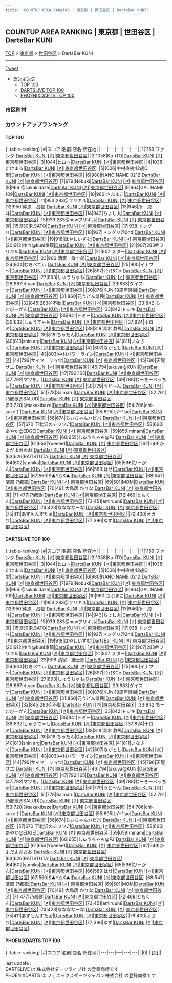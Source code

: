 ```yaml
---
title: 'COUNTUP AREA RANKING | 東京都 | 世田谷区 | DartsBar KUNI'
---
```

## COUNTUP AREA RANKING | 東京都 | 世田谷区 | DartsBar KUNI

[TOP](/darts/rank/) > [東京都](/darts/rank/東京都/) > [世田谷区](/darts/rank/東京都/世田谷区/) > DartsBar KUNI

___

<a href="https://twitter.com/share?ref_src=twsrc%5Etfw" data-text="COUNTUP AREA RANKING | 東京都世田谷区DartsBar KUNI" class="twitter-share-button" data-hashtags="DARTSLIVE,PHOENIXDARTS,darts,ダーツ" data-show-count="false">Tweet</a>

* [ランキング](#カウントアップランキング)
    * [TOP 100](#top-100)
    * [DARTSLIVE TOP 100](#dartslive-top-100)
    * [PHOENIXDARTS TOP 100](#phoenixdarts-top-100)

### 市区町村

<ul>

</ul>

### カウントアップランキング

#### TOP 100



{:.table-ranking}
|#|スコア|名前|店名|所在地|
|---|---|---|---|---|
|1|1159|<span class="rank-name-dl">ファンタ</span>|<a href="/darts/rank/shops/331a62bca33e00c2790ab824ce8730e5.html">DartsBar KUNI</a> <a href="https://search.dartslive.com/jp/shop/331a62bca33e00c2790ab824ce8730e5">[↗]</a>|<a href="/darts/rank/東京都/世田谷区">東京都世田谷区</a>|
|2|1058|<span class="rank-name-dl">Ka-iTO</span>|<a href="/darts/rank/shops/331a62bca33e00c2790ab824ce8730e5.html">DartsBar KUNI</a> <a href="https://search.dartslive.com/jp/shop/331a62bca33e00c2790ab824ce8730e5">[↗]</a>|<a href="/darts/rank/東京都/世田谷区">東京都世田谷区</a>|
|3|1044|<span class="rank-name-dl">ヒロト</span>|<a href="/darts/rank/shops/331a62bca33e00c2790ab824ce8730e5.html">DartsBar KUNI</a> <a href="https://search.dartslive.com/jp/shop/331a62bca33e00c2790ab824ce8730e5">[↗]</a>|<a href="/darts/rank/東京都/世田谷区">東京都世田谷区</a>|
|4|1038|<span class="rank-name-dl">たけまる</span>|<a href="/darts/rank/shops/331a62bca33e00c2790ab824ce8730e5.html">DartsBar KUNI</a> <a href="https://search.dartslive.com/jp/shop/331a62bca33e00c2790ab824ce8730e5">[↗]</a>|<a href="/darts/rank/東京都/世田谷区">東京都世田谷区</a>|
|5|1006|<span class="rank-name-dl">中村直樹42歳O型</span>|<a href="/darts/rank/shops/331a62bca33e00c2790ab824ce8730e5.html">DartsBar KUNI</a> <a href="https://search.dartslive.com/jp/shop/331a62bca33e00c2790ab824ce8730e5">[↗]</a>|<a href="/darts/rank/東京都/世田谷区">東京都世田谷区</a>|
|6|980|<span class="rank-name-dl">NANO NAME 0212</span>|<a href="/darts/rank/shops/331a62bca33e00c2790ab824ce8730e5.html">DartsBar KUNI</a> <a href="https://search.dartslive.com/jp/shop/331a62bca33e00c2790ab824ce8730e5">[↗]</a>|<a href="/darts/rank/東京都/世田谷区">東京都世田谷区</a>|
|7|979|<span class="rank-name-dl">Nobuki</span>|<a href="/darts/rank/shops/331a62bca33e00c2790ab824ce8730e5.html">DartsBar KUNI</a> <a href="https://search.dartslive.com/jp/shop/331a62bca33e00c2790ab824ce8730e5">[↗]</a>|<a href="/darts/rank/東京都/世田谷区">東京都世田谷区</a>|
|8|966|<span class="rank-name-dl">@sakakidaze</span>|<a href="/darts/rank/shops/331a62bca33e00c2790ab824ce8730e5.html">DartsBar KUNI</a> <a href="https://search.dartslive.com/jp/shop/331a62bca33e00c2790ab824ce8730e5">[↗]</a>|<a href="/darts/rank/東京都/世田谷区">東京都世田谷区</a>|
|9|964|<span class="rank-name-dl">GAL NAME 109</span>|<a href="/darts/rank/shops/331a62bca33e00c2790ab824ce8730e5.html">DartsBar KUNI</a> <a href="https://search.dartslive.com/jp/shop/331a62bca33e00c2790ab824ce8730e5">[↗]</a>|<a href="/darts/rank/東京都/世田谷区">東京都世田谷区</a>|
|10|960|<span class="rank-name-dl">さぶまこ</span>|<a href="/darts/rank/shops/331a62bca33e00c2790ab824ce8730e5.html">DartsBar KUNI</a> <a href="https://search.dartslive.com/jp/shop/331a62bca33e00c2790ab824ce8730e5">[↗]</a>|<a href="/darts/rank/東京都/世田谷区">東京都世田谷区</a>|
|11|953|<span class="rank-name-dl">283＠フリキル</span>|<a href="/darts/rank/shops/331a62bca33e00c2790ab824ce8730e5.html">DartsBar KUNI</a> <a href="https://search.dartslive.com/jp/shop/331a62bca33e00c2790ab824ce8730e5">[↗]</a>|<a href="/darts/rank/東京都/世田谷区">東京都世田谷区</a>|
|12|950|<span class="rank-name-dl">仲原　昌福</span>|<a href="/darts/rank/shops/331a62bca33e00c2790ab824ce8730e5.html">DartsBar KUNI</a> <a href="https://search.dartslive.com/jp/shop/331a62bca33e00c2790ab824ce8730e5">[↗]</a>|<a href="/darts/rank/東京都/世田谷区">東京都世田谷区</a>|
|13|946|<span class="rank-name-dl">所　海斗</span>|<a href="/darts/rank/shops/331a62bca33e00c2790ab824ce8730e5.html">DartsBar KUNI</a> <a href="https://search.dartslive.com/jp/shop/331a62bca33e00c2790ab824ce8730e5">[↗]</a>|<a href="/darts/rank/東京都/世田谷区">東京都世田谷区</a>|
|14|943|<span class="rank-name-dl">ちょし丸</span>|<a href="/darts/rank/shops/331a62bca33e00c2790ab824ce8730e5.html">DartsBar KUNI</a> <a href="https://search.dartslive.com/jp/shop/331a62bca33e00c2790ab824ce8730e5">[↗]</a>|<a href="/darts/rank/東京都/世田谷区">東京都世田谷区</a>|
|15|939|<span class="rank-name-dl">283@newフリキル</span>|<a href="/darts/rank/shops/331a62bca33e00c2790ab824ce8730e5.html">DartsBar KUNI</a> <a href="https://search.dartslive.com/jp/shop/331a62bca33e00c2790ab824ce8730e5">[↗]</a>|<a href="/darts/rank/東京都/世田谷区">東京都世田谷区</a>|
|15|939|<span class="rank-name-dl">R.SATO</span>|<a href="/darts/rank/shops/331a62bca33e00c2790ab824ce8730e5.html">DartsBar KUNI</a> <a href="https://search.dartslive.com/jp/shop/331a62bca33e00c2790ab824ce8730e5">[↗]</a>|<a href="/darts/rank/東京都/世田谷区">東京都世田谷区</a>|
|17|938|<span class="rank-name-dl">ドングリ</span>|<a href="/darts/rank/shops/331a62bca33e00c2790ab824ce8730e5.html">DartsBar KUNI</a> <a href="https://search.dartslive.com/jp/shop/331a62bca33e00c2790ab824ce8730e5">[↗]</a>|<a href="/darts/rank/東京都/世田谷区">東京都世田谷区</a>|
|18|927|<span class="rank-name-dl">ドングリ@2nd</span>|<a href="/darts/rank/shops/331a62bca33e00c2790ab824ce8730e5.html">DartsBar KUNI</a> <a href="https://search.dartslive.com/jp/shop/331a62bca33e00c2790ab824ce8730e5">[↗]</a>|<a href="/darts/rank/東京都/世田谷区">東京都世田谷区</a>|
|19|918|<span class="rank-name-dl">はやしいずむ</span>|<a href="/darts/rank/shops/331a62bca33e00c2790ab824ce8730e5.html">DartsBar KUNI</a> <a href="https://search.dartslive.com/jp/shop/331a62bca33e00c2790ab824ce8730e5">[↗]</a>|<a href="/darts/rank/東京都/世田谷区">東京都世田谷区</a>|
|20|912|<span class="rank-name-dl">ゆう@kuni重鎮</span>|<a href="/darts/rank/shops/331a62bca33e00c2790ab824ce8730e5.html">DartsBar KUNI</a> <a href="https://search.dartslive.com/jp/shop/331a62bca33e00c2790ab824ce8730e5">[↗]</a>|<a href="/darts/rank/東京都/世田谷区">東京都世田谷区</a>|
|21|907|<span class="rank-name-dl">283@フリキル</span>|<a href="/darts/rank/shops/331a62bca33e00c2790ab824ce8730e5.html">DartsBar KUNI</a> <a href="https://search.dartslive.com/jp/shop/331a62bca33e00c2790ab824ce8730e5">[↗]</a>|<a href="/darts/rank/東京都/世田谷区">東京都世田谷区</a>|
|21|907|<span class="rank-name-dl">スター</span>|<a href="/darts/rank/shops/331a62bca33e00c2790ab824ce8730e5.html">DartsBar KUNI</a> <a href="https://search.dartslive.com/jp/shop/331a62bca33e00c2790ab824ce8730e5">[↗]</a>|<a href="/darts/rank/東京都/世田谷区">東京都世田谷区</a>|
|23|906|<span class="rank-name-dl">清家　謙士郎</span>|<a href="/darts/rank/shops/331a62bca33e00c2790ab824ce8730e5.html">DartsBar KUNI</a> <a href="https://search.dartslive.com/jp/shop/331a62bca33e00c2790ab824ce8730e5">[↗]</a>|<a href="/darts/rank/東京都/世田谷区">東京都世田谷区</a>|
|24|904|<span class="rank-name-dl">むきべてぃ</span>|<a href="/darts/rank/shops/331a62bca33e00c2790ab824ce8730e5.html">DartsBar KUNI</a> <a href="https://search.dartslive.com/jp/shop/331a62bca33e00c2790ab824ce8730e5">[↗]</a>|<a href="/darts/rank/東京都/世田谷区">東京都世田谷区</a>|
|25|900|<span class="rank-name-dl">イナプ～</span>|<a href="/darts/rank/shops/331a62bca33e00c2790ab824ce8730e5.html">DartsBar KUNI</a> <a href="https://search.dartslive.com/jp/shop/331a62bca33e00c2790ab824ce8730e5">[↗]</a>|<a href="/darts/rank/東京都/世田谷区">東京都世田谷区</a>|
|26|897|<span class="rank-name-dl">ｼｼｬﾓ&amp;Co</span>|<a href="/darts/rank/shops/331a62bca33e00c2790ab824ce8730e5.html">DartsBar KUNI</a> <a href="https://search.dartslive.com/jp/shop/331a62bca33e00c2790ab824ce8730e5">[↗]</a>|<a href="/darts/rank/東京都/世田谷区">東京都世田谷区</a>|
|27|893|<span class="rank-name-dl">しゅうちゃも</span>|<a href="/darts/rank/shops/331a62bca33e00c2790ab824ce8730e5.html">DartsBar KUNI</a> <a href="https://search.dartslive.com/jp/shop/331a62bca33e00c2790ab824ce8730e5">[↗]</a>|<a href="/darts/rank/東京都/世田谷区">東京都世田谷区</a>|
|28|887|<span class="rank-name-dl">dtyan</span>|<a href="/darts/rank/shops/331a62bca33e00c2790ab824ce8730e5.html">DartsBar KUNI</a> <a href="https://search.dartslive.com/jp/shop/331a62bca33e00c2790ab824ce8730e5">[↗]</a>|<a href="/darts/rank/東京都/世田谷区">東京都世田谷区</a>|
|29|883|<span class="rank-name-dl">ダイスケ</span>|<a href="/darts/rank/shops/331a62bca33e00c2790ab824ce8730e5.html">DartsBar KUNI</a> <a href="https://search.dartslive.com/jp/shop/331a62bca33e00c2790ab824ce8730e5">[↗]</a>|<a href="/darts/rank/東京都/世田谷区">東京都世田谷区</a>|
|30|876|<span class="rank-name-dl">KUNI19周年感謝</span>|<a href="/darts/rank/shops/331a62bca33e00c2790ab824ce8730e5.html">DartsBar KUNI</a> <a href="https://search.dartslive.com/jp/shop/331a62bca33e00c2790ab824ce8730e5">[↗]</a>|<a href="/darts/rank/東京都/世田谷区">東京都世田谷区</a>|
|31|860|<span class="rank-name-dl">元うどん県民</span>|<a href="/darts/rank/shops/331a62bca33e00c2790ab824ce8730e5.html">DartsBar KUNI</a> <a href="https://search.dartslive.com/jp/shop/331a62bca33e00c2790ab824ce8730e5">[↗]</a>|<a href="/darts/rank/東京都/世田谷区">東京都世田谷区</a>|
|32|845|<span class="rank-name-dl">283＠不動</span>|<a href="/darts/rank/shops/331a62bca33e00c2790ab824ce8730e5.html">DartsBar KUNI</a> <a href="https://search.dartslive.com/jp/shop/331a62bca33e00c2790ab824ce8730e5">[↗]</a>|<a href="/darts/rank/東京都/世田谷区">東京都世田谷区</a>|
|33|842|<span class="rank-name-dl">ちーむびーがん</span>|<a href="/darts/rank/shops/331a62bca33e00c2790ab824ce8730e5.html">DartsBar KUNI</a> <a href="https://search.dartslive.com/jp/shop/331a62bca33e00c2790ab824ce8730e5">[↗]</a>|<a href="/darts/rank/東京都/世田谷区">東京都世田谷区</a>|
|33|842|<span class="rank-name-dl">トシキ</span>|<a href="/darts/rank/shops/331a62bca33e00c2790ab824ce8730e5.html">DartsBar KUNI</a> <a href="https://search.dartslive.com/jp/shop/331a62bca33e00c2790ab824ce8730e5">[↗]</a>|<a href="/darts/rank/東京都/世田谷区">東京都世田谷区</a>|
|35|841|<span class="rank-name-dl">トミー</span>|<a href="/darts/rank/shops/331a62bca33e00c2790ab824ce8730e5.html">DartsBar KUNI</a> <a href="https://search.dartslive.com/jp/shop/331a62bca33e00c2790ab824ce8730e5">[↗]</a>|<a href="/darts/rank/東京都/世田谷区">東京都世田谷区</a>|
|36|832|<span class="rank-name-dl">しゅうてゃも</span>|<a href="/darts/rank/shops/331a62bca33e00c2790ab824ce8730e5.html">DartsBar KUNI</a> <a href="https://search.dartslive.com/jp/shop/331a62bca33e00c2790ab824ce8730e5">[↗]</a>|<a href="/darts/rank/東京都/世田谷区">東京都世田谷区</a>|
|37|824|<span class="rank-name-dl">十ロミ</span>|<a href="/darts/rank/shops/331a62bca33e00c2790ab824ce8730e5.html">DartsBar KUNI</a> <a href="https://search.dartslive.com/jp/shop/331a62bca33e00c2790ab824ce8730e5">[↗]</a>|<a href="/darts/rank/東京都/世田谷区">東京都世田谷区</a>|
|38|818|<span class="rank-name-dl">青木 静馬</span>|<a href="/darts/rank/shops/331a62bca33e00c2790ab824ce8730e5.html">DartsBar KUNI</a> <a href="https://search.dartslive.com/jp/shop/331a62bca33e00c2790ab824ce8730e5">[↗]</a>|<a href="/darts/rank/東京都/世田谷区">東京都世田谷区</a>|
|39|816|<span class="rank-name-dl">ちゃたん</span>|<a href="/darts/rank/shops/331a62bca33e00c2790ab824ce8730e5.html">DartsBar KUNI</a> <a href="https://search.dartslive.com/jp/shop/331a62bca33e00c2790ab824ce8730e5">[↗]</a>|<a href="/darts/rank/東京都/世田谷区">東京都世田谷区</a>|
|40|813|<span class="rank-name-dl">shin arg</span>|<a href="/darts/rank/shops/331a62bca33e00c2790ab824ce8730e5.html">DartsBar KUNI</a> <a href="https://search.dartslive.com/jp/shop/331a62bca33e00c2790ab824ce8730e5">[↗]</a>|<a href="/darts/rank/東京都/世田谷区">東京都世田谷区</a>|
|41|811|<span class="rank-name-dl">いなさく</span>|<a href="/darts/rank/shops/331a62bca33e00c2790ab824ce8730e5.html">DartsBar KUNI</a> <a href="https://search.dartslive.com/jp/shop/331a62bca33e00c2790ab824ce8730e5">[↗]</a>|<a href="/darts/rank/東京都/世田谷区">東京都世田谷区</a>|
|42|807|<span class="rank-name-dl">ながとし</span>|<a href="/darts/rank/shops/331a62bca33e00c2790ab824ce8730e5.html">DartsBar KUNI</a> <a href="https://search.dartslive.com/jp/shop/331a62bca33e00c2790ab824ce8730e5">[↗]</a>|<a href="/darts/rank/東京都/世田谷区">東京都世田谷区</a>|
|43|803|<span class="rank-name-dl">中村パワーライン</span>|<a href="/darts/rank/shops/331a62bca33e00c2790ab824ce8730e5.html">DartsBar KUNI</a> <a href="https://search.dartslive.com/jp/shop/331a62bca33e00c2790ab824ce8730e5">[↗]</a>|<a href="/darts/rank/東京都/世田谷区">東京都世田谷区</a>|
|44|799|<span class="rank-name-dl">サイマ　リョウ</span>|<a href="/darts/rank/shops/331a62bca33e00c2790ab824ce8730e5.html">DartsBar KUNI</a> <a href="https://search.dartslive.com/jp/shop/331a62bca33e00c2790ab824ce8730e5">[↗]</a>|<a href="/darts/rank/東京都/世田谷区">東京都世田谷区</a>|
|45|796|<span class="rank-name-dl">天龍サエ</span>|<a href="/darts/rank/shops/331a62bca33e00c2790ab824ce8730e5.html">DartsBar KUNI</a> <a href="https://search.dartslive.com/jp/shop/331a62bca33e00c2790ab824ce8730e5">[↗]</a>|<a href="/darts/rank/東京都/世田谷区">東京都世田谷区</a>|
|46|794|<span class="rank-name-dl">takuya@KUNI</span>|<a href="/darts/rank/shops/331a62bca33e00c2790ab824ce8730e5.html">DartsBar KUNI</a> <a href="https://search.dartslive.com/jp/shop/331a62bca33e00c2790ab824ce8730e5">[↗]</a>|<a href="/darts/rank/東京都/世田谷区">東京都世田谷区</a>|
|47|792|<span class="rank-name-dl">165</span>|<a href="/darts/rank/shops/331a62bca33e00c2790ab824ce8730e5.html">DartsBar KUNI</a> <a href="https://search.dartslive.com/jp/shop/331a62bca33e00c2790ab824ce8730e5">[↗]</a>|<a href="/darts/rank/東京都/世田谷区">東京都世田谷区</a>|
|47|792|<span class="rank-name-dl">マツを。</span>|<a href="/darts/rank/shops/331a62bca33e00c2790ab824ce8730e5.html">DartsBar KUNI</a> <a href="https://search.dartslive.com/jp/shop/331a62bca33e00c2790ab824ce8730e5">[↗]</a>|<a href="/darts/rank/東京都/世田谷区">東京都世田谷区</a>|
|49|788|<span class="rank-name-dl">むーきーべっちゅ</span>|<a href="/darts/rank/shops/331a62bca33e00c2790ab824ce8730e5.html">DartsBar KUNI</a> <a href="https://search.dartslive.com/jp/shop/331a62bca33e00c2790ab824ce8730e5">[↗]</a>|<a href="/darts/rank/東京都/世田谷区">東京都世田谷区</a>|
|50|779|<span class="rank-name-dl">うど〜ん</span>|<a href="/darts/rank/shops/331a62bca33e00c2790ab824ce8730e5.html">DartsBar KUNI</a> <a href="https://search.dartslive.com/jp/shop/331a62bca33e00c2790ab824ce8730e5">[↗]</a>|<a href="/darts/rank/東京都/世田谷区">東京都世田谷区</a>|
|51|778|<span class="rank-name-dl">Saimâru</span>|<a href="/darts/rank/shops/331a62bca33e00c2790ab824ce8730e5.html">DartsBar KUNI</a> <a href="https://search.dartslive.com/jp/shop/331a62bca33e00c2790ab824ce8730e5">[↗]</a>|<a href="/darts/rank/東京都/世田谷区">東京都世田谷区</a>|
|52|761|<span class="rank-name-dl">乃都歌@SALUD</span>|<a href="/darts/rank/shops/331a62bca33e00c2790ab824ce8730e5.html">DartsBar KUNI</a> <a href="https://search.dartslive.com/jp/shop/331a62bca33e00c2790ab824ce8730e5">[↗]</a>|<a href="/darts/rank/東京都/世田谷区">東京都世田谷区</a>|
|53|720|<span class="rank-name-dl">@sakakibaze</span>|<a href="/darts/rank/shops/331a62bca33e00c2790ab824ce8730e5.html">DartsBar KUNI</a> <a href="https://search.dartslive.com/jp/shop/331a62bca33e00c2790ab824ce8730e5">[↗]</a>|<a href="/darts/rank/東京都/世田谷区">東京都世田谷区</a>|
|54|706|<span class="rank-name-dl">chi-suke！</span>|<a href="/darts/rank/shops/331a62bca33e00c2790ab824ce8730e5.html">DartsBar KUNI</a> <a href="https://search.dartslive.com/jp/shop/331a62bca33e00c2790ab824ce8730e5">[↗]</a>|<a href="/darts/rank/東京都/世田谷区">東京都世田谷区</a>|
|55|695|<span class="rank-name-dl">L√−1lac</span>|<a href="/darts/rank/shops/331a62bca33e00c2790ab824ce8730e5.html">DartsBar KUNI</a> <a href="https://search.dartslive.com/jp/shop/331a62bca33e00c2790ab824ce8730e5">[↗]</a>|<a href="/darts/rank/東京都/世田谷区">東京都世田谷区</a>|
|56|674|<span class="rank-name-dl">ちぃちゃんハピバ</span>|<a href="/darts/rank/shops/331a62bca33e00c2790ab824ce8730e5.html">DartsBar KUNI</a> <a href="https://search.dartslive.com/jp/shop/331a62bca33e00c2790ab824ce8730e5">[↗]</a>|<a href="/darts/rank/東京都/世田谷区">東京都世田谷区</a>|
|57|670|<span class="rank-name-dl">下北沢のチワワ♪</span>|<a href="/darts/rank/shops/331a62bca33e00c2790ab824ce8730e5.html">DartsBar KUNI</a> <a href="https://search.dartslive.com/jp/shop/331a62bca33e00c2790ab824ce8730e5">[↗]</a>|<a href="/darts/rank/東京都/世田谷区">東京都世田谷区</a>|
|58|660|<span class="rank-name-dl">あやか@EDGE</span>|<a href="/darts/rank/shops/331a62bca33e00c2790ab824ce8730e5.html">DartsBar KUNI</a> <a href="https://search.dartslive.com/jp/shop/331a62bca33e00c2790ab824ce8730e5">[↗]</a>|<a href="/darts/rank/東京都/世田谷区">東京都世田谷区</a>|
|59|659|<span class="rank-name-dl">minami</span>|<a href="/darts/rank/shops/331a62bca33e00c2790ab824ce8730e5.html">DartsBar KUNI</a> <a href="https://search.dartslive.com/jp/shop/331a62bca33e00c2790ab824ce8730e5">[↗]</a>|<a href="/darts/rank/東京都/世田谷区">東京都世田谷区</a>|
|60|655|<span class="rank-name-dl">しゅうちゃも@PJ</span>|<a href="/darts/rank/shops/331a62bca33e00c2790ab824ce8730e5.html">DartsBar KUNI</a> <a href="https://search.dartslive.com/jp/shop/331a62bca33e00c2790ab824ce8730e5">[↗]</a>|<a href="/darts/rank/東京都/世田谷区">東京都世田谷区</a>|
|61|653|<span class="rank-name-dl">Yueeee1</span>|<a href="/darts/rank/shops/331a62bca33e00c2790ab824ce8730e5.html">DartsBar KUNI</a> <a href="https://search.dartslive.com/jp/shop/331a62bca33e00c2790ab824ce8730e5">[↗]</a>|<a href="/darts/rank/東京都/世田谷区">東京都世田谷区</a>|
|62|649|<span class="rank-name-dl">かよだよおおお</span>|<a href="/darts/rank/shops/331a62bca33e00c2790ab824ce8730e5.html">DartsBar KUNI</a> <a href="https://search.dartslive.com/jp/shop/331a62bca33e00c2790ab824ce8730e5">[↗]</a>|<a href="/darts/rank/東京都/世田谷区">東京都世田谷区</a>|
|63|626|<span class="rank-name-dl">BATISTUTA</span>|<a href="/darts/rank/shops/331a62bca33e00c2790ab824ce8730e5.html">DartsBar KUNI</a> <a href="https://search.dartslive.com/jp/shop/331a62bca33e00c2790ab824ce8730e5">[↗]</a>|<a href="/darts/rank/東京都/世田谷区">東京都世田谷区</a>|
|64|602|<span class="rank-name-dl">yumika</span>|<a href="/darts/rank/shops/331a62bca33e00c2790ab824ce8730e5.html">DartsBar KUNI</a> <a href="https://search.dartslive.com/jp/shop/331a62bca33e00c2790ab824ce8730e5">[↗]</a>|<a href="/darts/rank/東京都/世田谷区">東京都世田谷区</a>|
|65|596|<span class="rank-name-dl">びーがん</span>|<a href="/darts/rank/shops/331a62bca33e00c2790ab824ce8730e5.html">DartsBar KUNI</a> <a href="https://search.dartslive.com/jp/shop/331a62bca33e00c2790ab824ce8730e5">[↗]</a>|<a href="/darts/rank/東京都/世田谷区">東京都世田谷区</a>|
|66|589|<span class="rank-name-dl">はせ</span>|<a href="/darts/rank/shops/331a62bca33e00c2790ab824ce8730e5.html">DartsBar KUNI</a> <a href="https://search.dartslive.com/jp/shop/331a62bca33e00c2790ab824ce8730e5">[↗]</a>|<a href="/darts/rank/東京都/世田谷区">東京都世田谷区</a>|
|67|550|<span class="rank-name-dl">S▲Y△K▲</span>|<a href="/darts/rank/shops/331a62bca33e00c2790ab824ce8730e5.html">DartsBar KUNI</a> <a href="https://search.dartslive.com/jp/shop/331a62bca33e00c2790ab824ce8730e5">[↗]</a>|<a href="/darts/rank/東京都/世田谷区">東京都世田谷区</a>|
|68|547|<span class="rank-name-dl">濱部 乃都歌</span>|<a href="/darts/rank/shops/331a62bca33e00c2790ab824ce8730e5.html">DartsBar KUNI</a> <a href="https://search.dartslive.com/jp/shop/331a62bca33e00c2790ab824ce8730e5">[↗]</a>|<a href="/darts/rank/東京都/世田谷区">東京都世田谷区</a>|
|69|501|<span class="rank-name-dl">MOM</span>|<a href="/darts/rank/shops/331a62bca33e00c2790ab824ce8730e5.html">DartsBar KUNI</a> <a href="https://search.dartslive.com/jp/shop/331a62bca33e00c2790ab824ce8730e5">[↗]</a>|<a href="/darts/rank/東京都/世田谷区">東京都世田谷区</a>|
|70|491|<span class="rank-name-dl">大鳥居 かりな</span>|<a href="/darts/rank/shops/331a62bca33e00c2790ab824ce8730e5.html">DartsBar KUNI</a> <a href="https://search.dartslive.com/jp/shop/331a62bca33e00c2790ab824ce8730e5">[↗]</a>|<a href="/darts/rank/東京都/世田谷区">東京都世田谷区</a>|
|71|477|<span class="rank-name-dl">乃都歌</span>|<a href="/darts/rank/shops/331a62bca33e00c2790ab824ce8730e5.html">DartsBar KUNI</a> <a href="https://search.dartslive.com/jp/shop/331a62bca33e00c2790ab824ce8730e5">[↗]</a>|<a href="/darts/rank/東京都/世田谷区">東京都世田谷区</a>|
|72|469|<span class="rank-name-dl">ともくん</span>|<a href="/darts/rank/shops/331a62bca33e00c2790ab824ce8730e5.html">DartsBar KUNI</a> <a href="https://search.dartslive.com/jp/shop/331a62bca33e00c2790ab824ce8730e5">[↗]</a>|<a href="/darts/rank/東京都/世田谷区">東京都世田谷区</a>|
|73|451|<span class="rank-name-dl">emiruun8</span>|<a href="/darts/rank/shops/331a62bca33e00c2790ab824ce8730e5.html">DartsBar KUNI</a> <a href="https://search.dartslive.com/jp/shop/331a62bca33e00c2790ab824ce8730e5">[↗]</a>|<a href="/darts/rank/東京都/世田谷区">東京都世田谷区</a>|
|74|423|<span class="rank-name-dl">ななななーな</span>|<a href="/darts/rank/shops/331a62bca33e00c2790ab824ce8730e5.html">DartsBar KUNI</a> <a href="https://search.dartslive.com/jp/shop/331a62bca33e00c2790ab824ce8730e5">[↗]</a>|<a href="/darts/rank/東京都/世田谷区">東京都世田谷区</a>|
|75|411|<span class="rank-name-dl">あずもんすたぁ</span>|<a href="/darts/rank/shops/331a62bca33e00c2790ab824ce8730e5.html">DartsBar KUNI</a> <a href="https://search.dartslive.com/jp/shop/331a62bca33e00c2790ab824ce8730e5">[↗]</a>|<a href="/darts/rank/東京都/世田谷区">東京都世田谷区</a>|
|76|400|<span class="rank-name-dl">オガワ</span>|<a href="/darts/rank/shops/331a62bca33e00c2790ab824ce8730e5.html">DartsBar KUNI</a> <a href="https://search.dartslive.com/jp/shop/331a62bca33e00c2790ab824ce8730e5">[↗]</a>|<a href="/darts/rank/東京都/世田谷区">東京都世田谷区</a>|
|77|396|<span class="rank-name-dl">ゆず</span>|<a href="/darts/rank/shops/331a62bca33e00c2790ab824ce8730e5.html">DartsBar KUNI</a> <a href="https://search.dartslive.com/jp/shop/331a62bca33e00c2790ab824ce8730e5">[↗]</a>|<a href="/darts/rank/東京都/世田谷区">東京都世田谷区</a>|


#### DARTSLIVE TOP 100



{:.table-ranking}
|#|スコア|名前|店名|所在地|
|---|---|---|---|---|
|1|1159|<span class="rank-name-dl">ファンタ</span>|<a href="/darts/rank/shops/331a62bca33e00c2790ab824ce8730e5.html">DartsBar KUNI</a> <a href="https://search.dartslive.com/jp/shop/331a62bca33e00c2790ab824ce8730e5">[↗]</a>|<a href="/darts/rank/東京都/世田谷区">東京都世田谷区</a>|
|2|1058|<span class="rank-name-dl">Ka-iTO</span>|<a href="/darts/rank/shops/331a62bca33e00c2790ab824ce8730e5.html">DartsBar KUNI</a> <a href="https://search.dartslive.com/jp/shop/331a62bca33e00c2790ab824ce8730e5">[↗]</a>|<a href="/darts/rank/東京都/世田谷区">東京都世田谷区</a>|
|3|1044|<span class="rank-name-dl">ヒロト</span>|<a href="/darts/rank/shops/331a62bca33e00c2790ab824ce8730e5.html">DartsBar KUNI</a> <a href="https://search.dartslive.com/jp/shop/331a62bca33e00c2790ab824ce8730e5">[↗]</a>|<a href="/darts/rank/東京都/世田谷区">東京都世田谷区</a>|
|4|1038|<span class="rank-name-dl">たけまる</span>|<a href="/darts/rank/shops/331a62bca33e00c2790ab824ce8730e5.html">DartsBar KUNI</a> <a href="https://search.dartslive.com/jp/shop/331a62bca33e00c2790ab824ce8730e5">[↗]</a>|<a href="/darts/rank/東京都/世田谷区">東京都世田谷区</a>|
|5|1006|<span class="rank-name-dl">中村直樹42歳O型</span>|<a href="/darts/rank/shops/331a62bca33e00c2790ab824ce8730e5.html">DartsBar KUNI</a> <a href="https://search.dartslive.com/jp/shop/331a62bca33e00c2790ab824ce8730e5">[↗]</a>|<a href="/darts/rank/東京都/世田谷区">東京都世田谷区</a>|
|6|980|<span class="rank-name-dl">NANO NAME 0212</span>|<a href="/darts/rank/shops/331a62bca33e00c2790ab824ce8730e5.html">DartsBar KUNI</a> <a href="https://search.dartslive.com/jp/shop/331a62bca33e00c2790ab824ce8730e5">[↗]</a>|<a href="/darts/rank/東京都/世田谷区">東京都世田谷区</a>|
|7|979|<span class="rank-name-dl">Nobuki</span>|<a href="/darts/rank/shops/331a62bca33e00c2790ab824ce8730e5.html">DartsBar KUNI</a> <a href="https://search.dartslive.com/jp/shop/331a62bca33e00c2790ab824ce8730e5">[↗]</a>|<a href="/darts/rank/東京都/世田谷区">東京都世田谷区</a>|
|8|966|<span class="rank-name-dl">@sakakidaze</span>|<a href="/darts/rank/shops/331a62bca33e00c2790ab824ce8730e5.html">DartsBar KUNI</a> <a href="https://search.dartslive.com/jp/shop/331a62bca33e00c2790ab824ce8730e5">[↗]</a>|<a href="/darts/rank/東京都/世田谷区">東京都世田谷区</a>|
|9|964|<span class="rank-name-dl">GAL NAME 109</span>|<a href="/darts/rank/shops/331a62bca33e00c2790ab824ce8730e5.html">DartsBar KUNI</a> <a href="https://search.dartslive.com/jp/shop/331a62bca33e00c2790ab824ce8730e5">[↗]</a>|<a href="/darts/rank/東京都/世田谷区">東京都世田谷区</a>|
|10|960|<span class="rank-name-dl">さぶまこ</span>|<a href="/darts/rank/shops/331a62bca33e00c2790ab824ce8730e5.html">DartsBar KUNI</a> <a href="https://search.dartslive.com/jp/shop/331a62bca33e00c2790ab824ce8730e5">[↗]</a>|<a href="/darts/rank/東京都/世田谷区">東京都世田谷区</a>|
|11|953|<span class="rank-name-dl">283＠フリキル</span>|<a href="/darts/rank/shops/331a62bca33e00c2790ab824ce8730e5.html">DartsBar KUNI</a> <a href="https://search.dartslive.com/jp/shop/331a62bca33e00c2790ab824ce8730e5">[↗]</a>|<a href="/darts/rank/東京都/世田谷区">東京都世田谷区</a>|
|12|950|<span class="rank-name-dl">仲原　昌福</span>|<a href="/darts/rank/shops/331a62bca33e00c2790ab824ce8730e5.html">DartsBar KUNI</a> <a href="https://search.dartslive.com/jp/shop/331a62bca33e00c2790ab824ce8730e5">[↗]</a>|<a href="/darts/rank/東京都/世田谷区">東京都世田谷区</a>|
|13|946|<span class="rank-name-dl">所　海斗</span>|<a href="/darts/rank/shops/331a62bca33e00c2790ab824ce8730e5.html">DartsBar KUNI</a> <a href="https://search.dartslive.com/jp/shop/331a62bca33e00c2790ab824ce8730e5">[↗]</a>|<a href="/darts/rank/東京都/世田谷区">東京都世田谷区</a>|
|14|943|<span class="rank-name-dl">ちょし丸</span>|<a href="/darts/rank/shops/331a62bca33e00c2790ab824ce8730e5.html">DartsBar KUNI</a> <a href="https://search.dartslive.com/jp/shop/331a62bca33e00c2790ab824ce8730e5">[↗]</a>|<a href="/darts/rank/東京都/世田谷区">東京都世田谷区</a>|
|15|939|<span class="rank-name-dl">283@newフリキル</span>|<a href="/darts/rank/shops/331a62bca33e00c2790ab824ce8730e5.html">DartsBar KUNI</a> <a href="https://search.dartslive.com/jp/shop/331a62bca33e00c2790ab824ce8730e5">[↗]</a>|<a href="/darts/rank/東京都/世田谷区">東京都世田谷区</a>|
|15|939|<span class="rank-name-dl">R.SATO</span>|<a href="/darts/rank/shops/331a62bca33e00c2790ab824ce8730e5.html">DartsBar KUNI</a> <a href="https://search.dartslive.com/jp/shop/331a62bca33e00c2790ab824ce8730e5">[↗]</a>|<a href="/darts/rank/東京都/世田谷区">東京都世田谷区</a>|
|17|938|<span class="rank-name-dl">ドングリ</span>|<a href="/darts/rank/shops/331a62bca33e00c2790ab824ce8730e5.html">DartsBar KUNI</a> <a href="https://search.dartslive.com/jp/shop/331a62bca33e00c2790ab824ce8730e5">[↗]</a>|<a href="/darts/rank/東京都/世田谷区">東京都世田谷区</a>|
|18|927|<span class="rank-name-dl">ドングリ@2nd</span>|<a href="/darts/rank/shops/331a62bca33e00c2790ab824ce8730e5.html">DartsBar KUNI</a> <a href="https://search.dartslive.com/jp/shop/331a62bca33e00c2790ab824ce8730e5">[↗]</a>|<a href="/darts/rank/東京都/世田谷区">東京都世田谷区</a>|
|19|918|<span class="rank-name-dl">はやしいずむ</span>|<a href="/darts/rank/shops/331a62bca33e00c2790ab824ce8730e5.html">DartsBar KUNI</a> <a href="https://search.dartslive.com/jp/shop/331a62bca33e00c2790ab824ce8730e5">[↗]</a>|<a href="/darts/rank/東京都/世田谷区">東京都世田谷区</a>|
|20|912|<span class="rank-name-dl">ゆう@kuni重鎮</span>|<a href="/darts/rank/shops/331a62bca33e00c2790ab824ce8730e5.html">DartsBar KUNI</a> <a href="https://search.dartslive.com/jp/shop/331a62bca33e00c2790ab824ce8730e5">[↗]</a>|<a href="/darts/rank/東京都/世田谷区">東京都世田谷区</a>|
|21|907|<span class="rank-name-dl">283@フリキル</span>|<a href="/darts/rank/shops/331a62bca33e00c2790ab824ce8730e5.html">DartsBar KUNI</a> <a href="https://search.dartslive.com/jp/shop/331a62bca33e00c2790ab824ce8730e5">[↗]</a>|<a href="/darts/rank/東京都/世田谷区">東京都世田谷区</a>|
|21|907|<span class="rank-name-dl">スター</span>|<a href="/darts/rank/shops/331a62bca33e00c2790ab824ce8730e5.html">DartsBar KUNI</a> <a href="https://search.dartslive.com/jp/shop/331a62bca33e00c2790ab824ce8730e5">[↗]</a>|<a href="/darts/rank/東京都/世田谷区">東京都世田谷区</a>|
|23|906|<span class="rank-name-dl">清家　謙士郎</span>|<a href="/darts/rank/shops/331a62bca33e00c2790ab824ce8730e5.html">DartsBar KUNI</a> <a href="https://search.dartslive.com/jp/shop/331a62bca33e00c2790ab824ce8730e5">[↗]</a>|<a href="/darts/rank/東京都/世田谷区">東京都世田谷区</a>|
|24|904|<span class="rank-name-dl">むきべてぃ</span>|<a href="/darts/rank/shops/331a62bca33e00c2790ab824ce8730e5.html">DartsBar KUNI</a> <a href="https://search.dartslive.com/jp/shop/331a62bca33e00c2790ab824ce8730e5">[↗]</a>|<a href="/darts/rank/東京都/世田谷区">東京都世田谷区</a>|
|25|900|<span class="rank-name-dl">イナプ～</span>|<a href="/darts/rank/shops/331a62bca33e00c2790ab824ce8730e5.html">DartsBar KUNI</a> <a href="https://search.dartslive.com/jp/shop/331a62bca33e00c2790ab824ce8730e5">[↗]</a>|<a href="/darts/rank/東京都/世田谷区">東京都世田谷区</a>|
|26|897|<span class="rank-name-dl">ｼｼｬﾓ&amp;Co</span>|<a href="/darts/rank/shops/331a62bca33e00c2790ab824ce8730e5.html">DartsBar KUNI</a> <a href="https://search.dartslive.com/jp/shop/331a62bca33e00c2790ab824ce8730e5">[↗]</a>|<a href="/darts/rank/東京都/世田谷区">東京都世田谷区</a>|
|27|893|<span class="rank-name-dl">しゅうちゃも</span>|<a href="/darts/rank/shops/331a62bca33e00c2790ab824ce8730e5.html">DartsBar KUNI</a> <a href="https://search.dartslive.com/jp/shop/331a62bca33e00c2790ab824ce8730e5">[↗]</a>|<a href="/darts/rank/東京都/世田谷区">東京都世田谷区</a>|
|28|887|<span class="rank-name-dl">dtyan</span>|<a href="/darts/rank/shops/331a62bca33e00c2790ab824ce8730e5.html">DartsBar KUNI</a> <a href="https://search.dartslive.com/jp/shop/331a62bca33e00c2790ab824ce8730e5">[↗]</a>|<a href="/darts/rank/東京都/世田谷区">東京都世田谷区</a>|
|29|883|<span class="rank-name-dl">ダイスケ</span>|<a href="/darts/rank/shops/331a62bca33e00c2790ab824ce8730e5.html">DartsBar KUNI</a> <a href="https://search.dartslive.com/jp/shop/331a62bca33e00c2790ab824ce8730e5">[↗]</a>|<a href="/darts/rank/東京都/世田谷区">東京都世田谷区</a>|
|30|876|<span class="rank-name-dl">KUNI19周年感謝</span>|<a href="/darts/rank/shops/331a62bca33e00c2790ab824ce8730e5.html">DartsBar KUNI</a> <a href="https://search.dartslive.com/jp/shop/331a62bca33e00c2790ab824ce8730e5">[↗]</a>|<a href="/darts/rank/東京都/世田谷区">東京都世田谷区</a>|
|31|860|<span class="rank-name-dl">元うどん県民</span>|<a href="/darts/rank/shops/331a62bca33e00c2790ab824ce8730e5.html">DartsBar KUNI</a> <a href="https://search.dartslive.com/jp/shop/331a62bca33e00c2790ab824ce8730e5">[↗]</a>|<a href="/darts/rank/東京都/世田谷区">東京都世田谷区</a>|
|32|845|<span class="rank-name-dl">283＠不動</span>|<a href="/darts/rank/shops/331a62bca33e00c2790ab824ce8730e5.html">DartsBar KUNI</a> <a href="https://search.dartslive.com/jp/shop/331a62bca33e00c2790ab824ce8730e5">[↗]</a>|<a href="/darts/rank/東京都/世田谷区">東京都世田谷区</a>|
|33|842|<span class="rank-name-dl">ちーむびーがん</span>|<a href="/darts/rank/shops/331a62bca33e00c2790ab824ce8730e5.html">DartsBar KUNI</a> <a href="https://search.dartslive.com/jp/shop/331a62bca33e00c2790ab824ce8730e5">[↗]</a>|<a href="/darts/rank/東京都/世田谷区">東京都世田谷区</a>|
|33|842|<span class="rank-name-dl">トシキ</span>|<a href="/darts/rank/shops/331a62bca33e00c2790ab824ce8730e5.html">DartsBar KUNI</a> <a href="https://search.dartslive.com/jp/shop/331a62bca33e00c2790ab824ce8730e5">[↗]</a>|<a href="/darts/rank/東京都/世田谷区">東京都世田谷区</a>|
|35|841|<span class="rank-name-dl">トミー</span>|<a href="/darts/rank/shops/331a62bca33e00c2790ab824ce8730e5.html">DartsBar KUNI</a> <a href="https://search.dartslive.com/jp/shop/331a62bca33e00c2790ab824ce8730e5">[↗]</a>|<a href="/darts/rank/東京都/世田谷区">東京都世田谷区</a>|
|36|832|<span class="rank-name-dl">しゅうてゃも</span>|<a href="/darts/rank/shops/331a62bca33e00c2790ab824ce8730e5.html">DartsBar KUNI</a> <a href="https://search.dartslive.com/jp/shop/331a62bca33e00c2790ab824ce8730e5">[↗]</a>|<a href="/darts/rank/東京都/世田谷区">東京都世田谷区</a>|
|37|824|<span class="rank-name-dl">十ロミ</span>|<a href="/darts/rank/shops/331a62bca33e00c2790ab824ce8730e5.html">DartsBar KUNI</a> <a href="https://search.dartslive.com/jp/shop/331a62bca33e00c2790ab824ce8730e5">[↗]</a>|<a href="/darts/rank/東京都/世田谷区">東京都世田谷区</a>|
|38|818|<span class="rank-name-dl">青木 静馬</span>|<a href="/darts/rank/shops/331a62bca33e00c2790ab824ce8730e5.html">DartsBar KUNI</a> <a href="https://search.dartslive.com/jp/shop/331a62bca33e00c2790ab824ce8730e5">[↗]</a>|<a href="/darts/rank/東京都/世田谷区">東京都世田谷区</a>|
|39|816|<span class="rank-name-dl">ちゃたん</span>|<a href="/darts/rank/shops/331a62bca33e00c2790ab824ce8730e5.html">DartsBar KUNI</a> <a href="https://search.dartslive.com/jp/shop/331a62bca33e00c2790ab824ce8730e5">[↗]</a>|<a href="/darts/rank/東京都/世田谷区">東京都世田谷区</a>|
|40|813|<span class="rank-name-dl">shin arg</span>|<a href="/darts/rank/shops/331a62bca33e00c2790ab824ce8730e5.html">DartsBar KUNI</a> <a href="https://search.dartslive.com/jp/shop/331a62bca33e00c2790ab824ce8730e5">[↗]</a>|<a href="/darts/rank/東京都/世田谷区">東京都世田谷区</a>|
|41|811|<span class="rank-name-dl">いなさく</span>|<a href="/darts/rank/shops/331a62bca33e00c2790ab824ce8730e5.html">DartsBar KUNI</a> <a href="https://search.dartslive.com/jp/shop/331a62bca33e00c2790ab824ce8730e5">[↗]</a>|<a href="/darts/rank/東京都/世田谷区">東京都世田谷区</a>|
|42|807|<span class="rank-name-dl">ながとし</span>|<a href="/darts/rank/shops/331a62bca33e00c2790ab824ce8730e5.html">DartsBar KUNI</a> <a href="https://search.dartslive.com/jp/shop/331a62bca33e00c2790ab824ce8730e5">[↗]</a>|<a href="/darts/rank/東京都/世田谷区">東京都世田谷区</a>|
|43|803|<span class="rank-name-dl">中村パワーライン</span>|<a href="/darts/rank/shops/331a62bca33e00c2790ab824ce8730e5.html">DartsBar KUNI</a> <a href="https://search.dartslive.com/jp/shop/331a62bca33e00c2790ab824ce8730e5">[↗]</a>|<a href="/darts/rank/東京都/世田谷区">東京都世田谷区</a>|
|44|799|<span class="rank-name-dl">サイマ　リョウ</span>|<a href="/darts/rank/shops/331a62bca33e00c2790ab824ce8730e5.html">DartsBar KUNI</a> <a href="https://search.dartslive.com/jp/shop/331a62bca33e00c2790ab824ce8730e5">[↗]</a>|<a href="/darts/rank/東京都/世田谷区">東京都世田谷区</a>|
|45|796|<span class="rank-name-dl">天龍サエ</span>|<a href="/darts/rank/shops/331a62bca33e00c2790ab824ce8730e5.html">DartsBar KUNI</a> <a href="https://search.dartslive.com/jp/shop/331a62bca33e00c2790ab824ce8730e5">[↗]</a>|<a href="/darts/rank/東京都/世田谷区">東京都世田谷区</a>|
|46|794|<span class="rank-name-dl">takuya@KUNI</span>|<a href="/darts/rank/shops/331a62bca33e00c2790ab824ce8730e5.html">DartsBar KUNI</a> <a href="https://search.dartslive.com/jp/shop/331a62bca33e00c2790ab824ce8730e5">[↗]</a>|<a href="/darts/rank/東京都/世田谷区">東京都世田谷区</a>|
|47|792|<span class="rank-name-dl">165</span>|<a href="/darts/rank/shops/331a62bca33e00c2790ab824ce8730e5.html">DartsBar KUNI</a> <a href="https://search.dartslive.com/jp/shop/331a62bca33e00c2790ab824ce8730e5">[↗]</a>|<a href="/darts/rank/東京都/世田谷区">東京都世田谷区</a>|
|47|792|<span class="rank-name-dl">マツを。</span>|<a href="/darts/rank/shops/331a62bca33e00c2790ab824ce8730e5.html">DartsBar KUNI</a> <a href="https://search.dartslive.com/jp/shop/331a62bca33e00c2790ab824ce8730e5">[↗]</a>|<a href="/darts/rank/東京都/世田谷区">東京都世田谷区</a>|
|49|788|<span class="rank-name-dl">むーきーべっちゅ</span>|<a href="/darts/rank/shops/331a62bca33e00c2790ab824ce8730e5.html">DartsBar KUNI</a> <a href="https://search.dartslive.com/jp/shop/331a62bca33e00c2790ab824ce8730e5">[↗]</a>|<a href="/darts/rank/東京都/世田谷区">東京都世田谷区</a>|
|50|779|<span class="rank-name-dl">うど〜ん</span>|<a href="/darts/rank/shops/331a62bca33e00c2790ab824ce8730e5.html">DartsBar KUNI</a> <a href="https://search.dartslive.com/jp/shop/331a62bca33e00c2790ab824ce8730e5">[↗]</a>|<a href="/darts/rank/東京都/世田谷区">東京都世田谷区</a>|
|51|778|<span class="rank-name-dl">Saimâru</span>|<a href="/darts/rank/shops/331a62bca33e00c2790ab824ce8730e5.html">DartsBar KUNI</a> <a href="https://search.dartslive.com/jp/shop/331a62bca33e00c2790ab824ce8730e5">[↗]</a>|<a href="/darts/rank/東京都/世田谷区">東京都世田谷区</a>|
|52|761|<span class="rank-name-dl">乃都歌@SALUD</span>|<a href="/darts/rank/shops/331a62bca33e00c2790ab824ce8730e5.html">DartsBar KUNI</a> <a href="https://search.dartslive.com/jp/shop/331a62bca33e00c2790ab824ce8730e5">[↗]</a>|<a href="/darts/rank/東京都/世田谷区">東京都世田谷区</a>|
|53|720|<span class="rank-name-dl">@sakakibaze</span>|<a href="/darts/rank/shops/331a62bca33e00c2790ab824ce8730e5.html">DartsBar KUNI</a> <a href="https://search.dartslive.com/jp/shop/331a62bca33e00c2790ab824ce8730e5">[↗]</a>|<a href="/darts/rank/東京都/世田谷区">東京都世田谷区</a>|
|54|706|<span class="rank-name-dl">chi-suke！</span>|<a href="/darts/rank/shops/331a62bca33e00c2790ab824ce8730e5.html">DartsBar KUNI</a> <a href="https://search.dartslive.com/jp/shop/331a62bca33e00c2790ab824ce8730e5">[↗]</a>|<a href="/darts/rank/東京都/世田谷区">東京都世田谷区</a>|
|55|695|<span class="rank-name-dl">L√−1lac</span>|<a href="/darts/rank/shops/331a62bca33e00c2790ab824ce8730e5.html">DartsBar KUNI</a> <a href="https://search.dartslive.com/jp/shop/331a62bca33e00c2790ab824ce8730e5">[↗]</a>|<a href="/darts/rank/東京都/世田谷区">東京都世田谷区</a>|
|56|674|<span class="rank-name-dl">ちぃちゃんハピバ</span>|<a href="/darts/rank/shops/331a62bca33e00c2790ab824ce8730e5.html">DartsBar KUNI</a> <a href="https://search.dartslive.com/jp/shop/331a62bca33e00c2790ab824ce8730e5">[↗]</a>|<a href="/darts/rank/東京都/世田谷区">東京都世田谷区</a>|
|57|670|<span class="rank-name-dl">下北沢のチワワ♪</span>|<a href="/darts/rank/shops/331a62bca33e00c2790ab824ce8730e5.html">DartsBar KUNI</a> <a href="https://search.dartslive.com/jp/shop/331a62bca33e00c2790ab824ce8730e5">[↗]</a>|<a href="/darts/rank/東京都/世田谷区">東京都世田谷区</a>|
|58|660|<span class="rank-name-dl">あやか@EDGE</span>|<a href="/darts/rank/shops/331a62bca33e00c2790ab824ce8730e5.html">DartsBar KUNI</a> <a href="https://search.dartslive.com/jp/shop/331a62bca33e00c2790ab824ce8730e5">[↗]</a>|<a href="/darts/rank/東京都/世田谷区">東京都世田谷区</a>|
|59|659|<span class="rank-name-dl">minami</span>|<a href="/darts/rank/shops/331a62bca33e00c2790ab824ce8730e5.html">DartsBar KUNI</a> <a href="https://search.dartslive.com/jp/shop/331a62bca33e00c2790ab824ce8730e5">[↗]</a>|<a href="/darts/rank/東京都/世田谷区">東京都世田谷区</a>|
|60|655|<span class="rank-name-dl">しゅうちゃも@PJ</span>|<a href="/darts/rank/shops/331a62bca33e00c2790ab824ce8730e5.html">DartsBar KUNI</a> <a href="https://search.dartslive.com/jp/shop/331a62bca33e00c2790ab824ce8730e5">[↗]</a>|<a href="/darts/rank/東京都/世田谷区">東京都世田谷区</a>|
|61|653|<span class="rank-name-dl">Yueeee1</span>|<a href="/darts/rank/shops/331a62bca33e00c2790ab824ce8730e5.html">DartsBar KUNI</a> <a href="https://search.dartslive.com/jp/shop/331a62bca33e00c2790ab824ce8730e5">[↗]</a>|<a href="/darts/rank/東京都/世田谷区">東京都世田谷区</a>|
|62|649|<span class="rank-name-dl">かよだよおおお</span>|<a href="/darts/rank/shops/331a62bca33e00c2790ab824ce8730e5.html">DartsBar KUNI</a> <a href="https://search.dartslive.com/jp/shop/331a62bca33e00c2790ab824ce8730e5">[↗]</a>|<a href="/darts/rank/東京都/世田谷区">東京都世田谷区</a>|
|63|626|<span class="rank-name-dl">BATISTUTA</span>|<a href="/darts/rank/shops/331a62bca33e00c2790ab824ce8730e5.html">DartsBar KUNI</a> <a href="https://search.dartslive.com/jp/shop/331a62bca33e00c2790ab824ce8730e5">[↗]</a>|<a href="/darts/rank/東京都/世田谷区">東京都世田谷区</a>|
|64|602|<span class="rank-name-dl">yumika</span>|<a href="/darts/rank/shops/331a62bca33e00c2790ab824ce8730e5.html">DartsBar KUNI</a> <a href="https://search.dartslive.com/jp/shop/331a62bca33e00c2790ab824ce8730e5">[↗]</a>|<a href="/darts/rank/東京都/世田谷区">東京都世田谷区</a>|
|65|596|<span class="rank-name-dl">びーがん</span>|<a href="/darts/rank/shops/331a62bca33e00c2790ab824ce8730e5.html">DartsBar KUNI</a> <a href="https://search.dartslive.com/jp/shop/331a62bca33e00c2790ab824ce8730e5">[↗]</a>|<a href="/darts/rank/東京都/世田谷区">東京都世田谷区</a>|
|66|589|<span class="rank-name-dl">はせ</span>|<a href="/darts/rank/shops/331a62bca33e00c2790ab824ce8730e5.html">DartsBar KUNI</a> <a href="https://search.dartslive.com/jp/shop/331a62bca33e00c2790ab824ce8730e5">[↗]</a>|<a href="/darts/rank/東京都/世田谷区">東京都世田谷区</a>|
|67|550|<span class="rank-name-dl">S▲Y△K▲</span>|<a href="/darts/rank/shops/331a62bca33e00c2790ab824ce8730e5.html">DartsBar KUNI</a> <a href="https://search.dartslive.com/jp/shop/331a62bca33e00c2790ab824ce8730e5">[↗]</a>|<a href="/darts/rank/東京都/世田谷区">東京都世田谷区</a>|
|68|547|<span class="rank-name-dl">濱部 乃都歌</span>|<a href="/darts/rank/shops/331a62bca33e00c2790ab824ce8730e5.html">DartsBar KUNI</a> <a href="https://search.dartslive.com/jp/shop/331a62bca33e00c2790ab824ce8730e5">[↗]</a>|<a href="/darts/rank/東京都/世田谷区">東京都世田谷区</a>|
|69|501|<span class="rank-name-dl">MOM</span>|<a href="/darts/rank/shops/331a62bca33e00c2790ab824ce8730e5.html">DartsBar KUNI</a> <a href="https://search.dartslive.com/jp/shop/331a62bca33e00c2790ab824ce8730e5">[↗]</a>|<a href="/darts/rank/東京都/世田谷区">東京都世田谷区</a>|
|70|491|<span class="rank-name-dl">大鳥居 かりな</span>|<a href="/darts/rank/shops/331a62bca33e00c2790ab824ce8730e5.html">DartsBar KUNI</a> <a href="https://search.dartslive.com/jp/shop/331a62bca33e00c2790ab824ce8730e5">[↗]</a>|<a href="/darts/rank/東京都/世田谷区">東京都世田谷区</a>|
|71|477|<span class="rank-name-dl">乃都歌</span>|<a href="/darts/rank/shops/331a62bca33e00c2790ab824ce8730e5.html">DartsBar KUNI</a> <a href="https://search.dartslive.com/jp/shop/331a62bca33e00c2790ab824ce8730e5">[↗]</a>|<a href="/darts/rank/東京都/世田谷区">東京都世田谷区</a>|
|72|469|<span class="rank-name-dl">ともくん</span>|<a href="/darts/rank/shops/331a62bca33e00c2790ab824ce8730e5.html">DartsBar KUNI</a> <a href="https://search.dartslive.com/jp/shop/331a62bca33e00c2790ab824ce8730e5">[↗]</a>|<a href="/darts/rank/東京都/世田谷区">東京都世田谷区</a>|
|73|451|<span class="rank-name-dl">emiruun8</span>|<a href="/darts/rank/shops/331a62bca33e00c2790ab824ce8730e5.html">DartsBar KUNI</a> <a href="https://search.dartslive.com/jp/shop/331a62bca33e00c2790ab824ce8730e5">[↗]</a>|<a href="/darts/rank/東京都/世田谷区">東京都世田谷区</a>|
|74|423|<span class="rank-name-dl">ななななーな</span>|<a href="/darts/rank/shops/331a62bca33e00c2790ab824ce8730e5.html">DartsBar KUNI</a> <a href="https://search.dartslive.com/jp/shop/331a62bca33e00c2790ab824ce8730e5">[↗]</a>|<a href="/darts/rank/東京都/世田谷区">東京都世田谷区</a>|
|75|411|<span class="rank-name-dl">あずもんすたぁ</span>|<a href="/darts/rank/shops/331a62bca33e00c2790ab824ce8730e5.html">DartsBar KUNI</a> <a href="https://search.dartslive.com/jp/shop/331a62bca33e00c2790ab824ce8730e5">[↗]</a>|<a href="/darts/rank/東京都/世田谷区">東京都世田谷区</a>|
|76|400|<span class="rank-name-dl">オガワ</span>|<a href="/darts/rank/shops/331a62bca33e00c2790ab824ce8730e5.html">DartsBar KUNI</a> <a href="https://search.dartslive.com/jp/shop/331a62bca33e00c2790ab824ce8730e5">[↗]</a>|<a href="/darts/rank/東京都/世田谷区">東京都世田谷区</a>|
|77|396|<span class="rank-name-dl">ゆず</span>|<a href="/darts/rank/shops/331a62bca33e00c2790ab824ce8730e5.html">DartsBar KUNI</a> <a href="https://search.dartslive.com/jp/shop/331a62bca33e00c2790ab824ce8730e5">[↗]</a>|<a href="/darts/rank/東京都/世田谷区">東京都世田谷区</a>|


#### PHOENIXDARTS TOP 100



{:.table-ranking}
|#|スコア|名前|店名|所在地|
|---|---|---|---|---|
||0|<span class="rank-name-dl"> </span>|<a href="/darts/rank/shops/.html"></a> <a href="">[↗]</a>|<a href="/darts/rank//"></a>|


<div class="footer border-top border-gray-light mt-5 pt-3 text-right text-gray">
    last update : <span style="font-weight: italic" id="foot_last_modified"></span><br />
    DARTSLIVE は 株式会社ダーツライブ社 の登録商標です<br />
    PHOENIXDARTS は フェニックスダーツジャパン株式会社 の登録商標です<br />
</div>

<script src="https://cdnjs.cloudflare.com/ajax/libs/jquery.tablesorter/2.31.3/js/jquery.tablesorter.min.js" integrity="sha512-qzgd5cYSZcosqpzpn7zF2ZId8f/8CHmFKZ8j7mU4OUXTNRd5g+ZHBPsgKEwoqxCtdQvExE5LprwwPAgoicguNg==" crossorigin="anonymous" referrerpolicy="no-referrer"></script>
<link rel="stylesheet" href="https://cdnjs.cloudflare.com/ajax/libs/jquery.tablesorter/2.31.3/css/theme.default.min.css" integrity="sha512-wghhOJkjQX0Lh3NSWvNKeZ0ZpNn+SPVXX1Qyc9OCaogADktxrBiBdKGDoqVUOyhStvMBmJQ8ZdMHiR3wuEq8+w==" crossorigin="anonymous" referrerpolicy="no-referrer" />
<script>
$(function() {
    $(".table-ranking").tablesorter({sortList:[[0, 0]]});
    $("#foot_last_modified").text(formatDate(new Date(document.lastModified), 'yyyy-MM-dd HH:mm:ss'));
});
</script>

<script async src="https://platform.twitter.com/widgets.js" charset="utf-8"></script>
